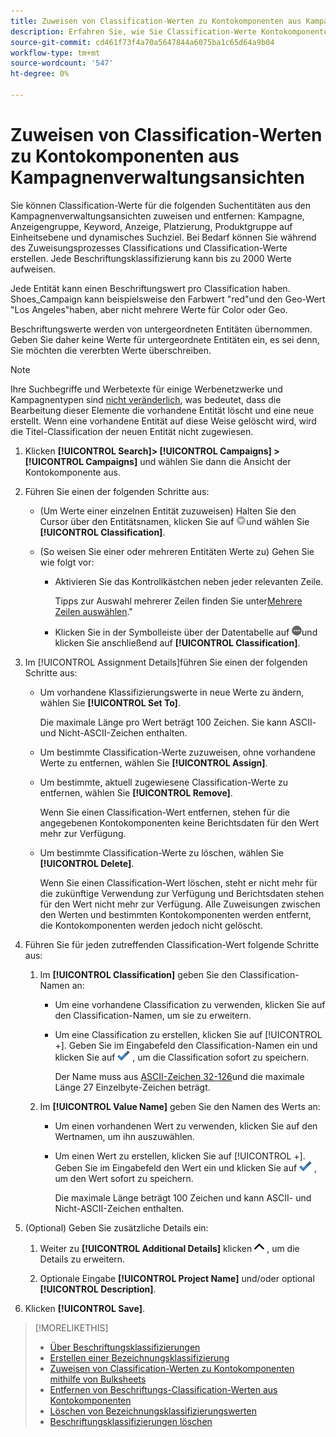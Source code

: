 ```yaml
---
title: Zuweisen von Classification-Werten zu Kontokomponenten aus Kampagnenverwaltungsansichten
description: Erfahren Sie, wie Sie Classification-Werte Kontokomponenten zuweisen.
source-git-commit: cd461f73f4a70a5647844a6075ba1c65d64a9b04
workflow-type: tm+mt
source-wordcount: '547'
ht-degree: 0%

---
```


# Zuweisen von Classification-Werten zu Kontokomponenten aus Kampagnenverwaltungsansichten

Sie können Classification-Werte für die folgenden Suchentitäten aus den Kampagnenverwaltungsansichten zuweisen und entfernen: Kampagne, Anzeigengruppe, Keyword, Anzeige, Platzierung, Produktgruppe auf Einheitsebene und dynamisches Suchziel. Bei Bedarf können Sie während des Zuweisungsprozesses Classifications und Classification-Werte erstellen. Jede Beschriftungsklassifizierung kann bis zu 2000 Werte aufweisen.

Jede Entität kann einen Beschriftungswert pro Classification haben. Shoes_Campaign kann beispielsweise den Farbwert &quot;red&quot;und den Geo-Wert &quot;Los Angeles&quot;haben, aber nicht mehrere Werte für Color oder Geo.

Beschriftungswerte werden von untergeordneten Entitäten übernommen. Geben Sie daher keine Werte für untergeordnete Entitäten ein, es sei denn, Sie möchten die vererbten Werte überschreiben.

>[!NOTE]
>
>Ihre Suchbegriffe und Werbetexte für einige Werbenetzwerke und Kampagnentypen sind [nicht veränderlich](/help/search-social-commerce/campaign-management/faqs-campaigns.md), was bedeutet, dass die Bearbeitung dieser Elemente die vorhandene Entität löscht und eine neue erstellt. Wenn eine vorhandene Entität auf diese Weise gelöscht wird, wird die Titel-Classification der neuen Entität nicht zugewiesen.

1. Klicken **[!UICONTROL Search]> [!UICONTROL Campaigns] >[!UICONTROL Campaigns]** und wählen Sie dann die Ansicht der Kontokomponente aus.

1. Führen Sie einen der folgenden Schritte aus:

   * (Um Werte einer einzelnen Entität zuzuweisen) Halten Sie den Cursor über den Entitätsnamen, klicken Sie auf ![Menüschaltfläche](/help/search-social-commerce/assets/arrow-dropdown-menu.png "Menüschaltfläche")und wählen Sie **[!UICONTROL Classification]**.

   * (So weisen Sie einer oder mehreren Entitäten Werte zu) Gehen Sie wie folgt vor:

      * Aktivieren Sie das Kontrollkästchen neben jeder relevanten Zeile.

         Tipps zur Auswahl mehrerer Zeilen finden Sie unter[Mehrere Zeilen auswählen](/help/search-social-commerce/common-tasks/navigation-editing-selection/multiple-rows-select.md).&quot;

      * Klicken Sie in der Symbolleiste über der Datentabelle auf ![Mehr](/help/search-social-commerce/assets/more.png "Mehr")und klicken Sie anschließend auf **[!UICONTROL Classification]**.

1. Im [!UICONTROL Assignment Details]führen Sie einen der folgenden Schritte aus:

   * Um vorhandene Klassifizierungswerte in neue Werte zu ändern, wählen Sie **[!UICONTROL Set To]**.

      Die maximale Länge pro Wert beträgt 100 Zeichen. Sie kann ASCII- und Nicht-ASCII-Zeichen enthalten.

   * Um bestimmte Classification-Werte zuzuweisen, ohne vorhandene Werte zu entfernen, wählen Sie **[!UICONTROL Assign]**.

   * Um bestimmte, aktuell zugewiesene Classification-Werte zu entfernen, wählen Sie **[!UICONTROL Remove]**.

      Wenn Sie einen Classification-Wert entfernen, stehen für die angegebenen Kontokomponenten keine Berichtsdaten für den Wert mehr zur Verfügung.

   * Um bestimmte Classification-Werte zu löschen, wählen Sie **[!UICONTROL Delete]**.

      Wenn Sie einen Classification-Wert löschen, steht er nicht mehr für die zukünftige Verwendung zur Verfügung und Berichtsdaten stehen für den Wert nicht mehr zur Verfügung. Alle Zuweisungen zwischen den Werten und bestimmten Kontokomponenten werden entfernt, die Kontokomponenten werden jedoch nicht gelöscht.

1. Führen Sie für jeden zutreffenden Classification-Wert folgende Schritte aus:

   1. Im **[!UICONTROL Classification]** geben Sie den Classification-Namen an:

      * Um eine vorhandene Classification zu verwenden, klicken Sie auf den Classification-Namen, um sie zu erweitern.

      * Um eine Classification zu erstellen, klicken Sie auf [!UICONTROL +]. Geben Sie im Eingabefeld den Classification-Namen ein und klicken Sie auf ![Speichern](/help/search-social-commerce/assets/select.png "Speichern") , um die Classification sofort zu speichern.

         Der Name muss aus [ASCII-Zeichen 32-126](https://www.asciitable.com/)und die maximale Länge 27 Einzelbyte-Zeichen beträgt.
   1. Im **[!UICONTROL Value Name]** geben Sie den Namen des Werts an:

      * Um einen vorhandenen Wert zu verwenden, klicken Sie auf den Wertnamen, um ihn auszuwählen.

      * Um einen Wert zu erstellen, klicken Sie auf [!UICONTROL +]. Geben Sie im Eingabefeld den Wert ein und klicken Sie auf ![Speichern](/help/search-social-commerce/assets/select.png "Speichern") , um den Wert sofort zu speichern.

         Die maximale Länge beträgt 100 Zeichen und kann ASCII- und Nicht-ASCII-Zeichen enthalten.


1. (Optional) Geben Sie zusätzliche Details ein:

   1. Weiter zu **[!UICONTROL Additional Details]** klicken ![Öffnen](/help/search-social-commerce/assets/chevron-up.png "Öffnen") , um die Details zu erweitern.

   1. Optionale Eingabe **[!UICONTROL Project Name]** und/oder optional **[!UICONTROL Description]**.

1. Klicken **[!UICONTROL Save]**.

>[!MORELIKETHIS]
>
>* [Über Beschriftungsklassifizierungen](classification-about.md)
>* [Erstellen einer Bezeichnungsklassifizierung](classification-create.md)
>* [Zuweisen von Classification-Werten zu Kontokomponenten mithilfe von Bulksheets](classification-values-assign-bulksheets.md)
>* [Entfernen von Beschriftungs-Classification-Werten aus Kontokomponenten](classification-values-remove.md)
>* [Löschen von Bezeichnungsklassifizierungswerten](classification-values-delete.md)
>* [Beschriftungsklassifizierungen löschen](classification-delete.md)

